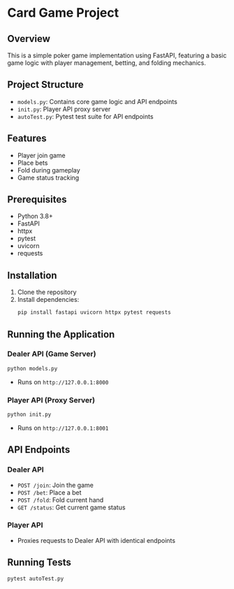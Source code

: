 # Card Game Project

## Overview
This is a simple poker game implementation using FastAPI, featuring a basic game logic with player management, betting, and folding mechanics.

## Project Structure
- `models.py`: Contains core game logic and API endpoints
- `init.py`: Player API proxy server
- `autoTest.py`: Pytest test suite for API endpoints

## Features
- Player join game
- Place bets
- Fold during gameplay
- Game status tracking

## Prerequisites
- Python 3.8+
- FastAPI
- httpx
- pytest
- uvicorn
- requests

## Installation
1. Clone the repository
2. Install dependencies:
   ```bash
   pip install fastapi uvicorn httpx pytest requests
   ```

## Running the Application
### Dealer API (Game Server)
```bash
python models.py
```
- Runs on `http://127.0.0.1:8000`

### Player API (Proxy Server)
```bash
python init.py
```
- Runs on `http://127.0.0.1:8001`

## API Endpoints
### Dealer API
- `POST /join`: Join the game
- `POST /bet`: Place a bet
- `POST /fold`: Fold current hand
- `GET /status`: Get current game status

### Player API
- Proxies requests to Dealer API with identical endpoints

## Running Tests
```bash
pytest autoTest.py
```

